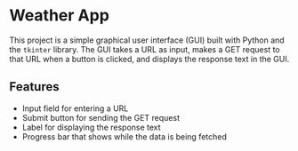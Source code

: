 # Weather App

This project is a simple graphical user interface (GUI) built with Python and the `tkinter` library. The GUI takes a URL as input, makes a GET request to that URL when a button is clicked, and displays the response text in the GUI.

## Features

- Input field for entering a URL
- Submit button for sending the GET request
- Label for displaying the response text
- Progress bar that shows while the data is being fetched
